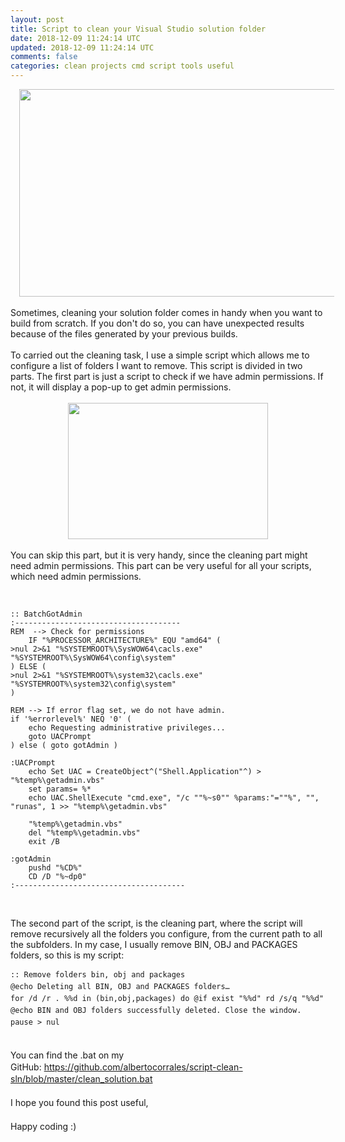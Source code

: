 ```yaml
---           
layout: post
title: Script to clean your Visual Studio solution folder
date: 2018-12-09 11:24:14 UTC
updated: 2018-12-09 11:24:14 UTC
comments: false
categories: clean projects cmd script tools useful
---
```

<div class="separator" style="clear: both; text-align: center;"><a href="https://1.bp.blogspot.com/-yfFVQS13eL8/XAz7Q6AM9DI/AAAAAAAAFGc/wFqdWxyLpZsIUeWNbhEkI-doC9GHyibHgCLcBGAs/s1600/professional-cleaning-tips.jpg" imageanchor="1" style="margin-left: 1em; margin-right: 1em;"><img border="0" data-original-height="524" data-original-width="1000" height="332" src="https://1.bp.blogspot.com/-yfFVQS13eL8/XAz7Q6AM9DI/AAAAAAAAFGc/wFqdWxyLpZsIUeWNbhEkI-doC9GHyibHgCLcBGAs/s640/professional-cleaning-tips.jpg" width="640" /></a></div><div class="separator" style="clear: both; text-align: center;"></div><br />Sometimes, cleaning your solution folder comes in handy when you want to build from scratch. If you don't do so, you can have unexpected results because of the files generated by your previous builds.<br /><br />To carried out the cleaning task, I use a simple script which allows me to configure a list of folders I want to remove. This script is divided in two parts. The first part is just a script to check if we have admin permissions. If not, it will display a pop-up to get admin permissions.<br /><br /><div class="separator" style="clear: both; text-align: center;"><a href="https://1.bp.blogspot.com/-RdBVSLN4AWc/XAzoRSxO0TI/AAAAAAAAFGQ/drKIEflyx1wAQJO0WbbM6nLcb6ywdWxswCLcBGAs/s1600/cpa_2.png" imageanchor="1" style="margin-left: 1em; margin-right: 1em;"><img border="0" data-original-height="310" data-original-width="453" height="218" src="https://1.bp.blogspot.com/-RdBVSLN4AWc/XAzoRSxO0TI/AAAAAAAAFGQ/drKIEflyx1wAQJO0WbbM6nLcb6ywdWxswCLcBGAs/s320/cpa_2.png" width="320" /></a></div><br />You can skip this part, but it is very handy, since the cleaning part might need admin permissions. This part can be very useful for all your scripts, which need admin permissions.<br /><br /><pre class="prettyprint"><code class="language-js"><br />:: BatchGotAdmin<br />:-------------------------------------<br />REM&nbsp; --&gt; Check for permissions<br />&nbsp; &nbsp; IF "%PROCESSOR_ARCHITECTURE%" EQU "amd64" (<br />&gt;nul 2&gt;&amp;1 "%SYSTEMROOT%\SysWOW64\cacls.exe" "%SYSTEMROOT%\SysWOW64\config\system"<br />) ELSE (<br />&gt;nul 2&gt;&amp;1 "%SYSTEMROOT%\system32\cacls.exe" "%SYSTEMROOT%\system32\config\system"<br />)<br /><br />REM --&gt; If error flag set, we do not have admin.<br />if '%errorlevel%' NEQ '0' (<br />&nbsp; &nbsp; echo Requesting administrative privileges...<br />&nbsp; &nbsp; goto UACPrompt<br />) else ( goto gotAdmin )<br /><br />:UACPrompt<br />&nbsp; &nbsp; echo Set UAC = CreateObject^("Shell.Application"^) &gt; "%temp%\getadmin.vbs"<br />&nbsp; &nbsp; set params= %*<br />&nbsp; &nbsp; echo UAC.ShellExecute "cmd.exe", "/c ""%~s0"" %params:"=""%", "", "runas", 1 &gt;&gt; "%temp%\getadmin.vbs"<br /><br />&nbsp; &nbsp; "%temp%\getadmin.vbs"<br />&nbsp; &nbsp; del "%temp%\getadmin.vbs"<br />&nbsp; &nbsp; exit /B<br /><br />:gotAdmin<br />&nbsp; &nbsp; pushd "%CD%"<br />&nbsp; &nbsp; CD /D "%~dp0"<br />:--------------------------------------<br /><br /></code></pre><br />The second part of the script, is the cleaning part, where the script will remove recursively all the folders you configure, from the current path to all the subfolders. In my case, I usually remove BIN, OBJ and PACKAGES folders, so this is my script:<br /><div style="line-height: 19px;"><pre class="prettyprint"><code class="language-js">:: Remove folders bin, obj and packages<br />@echo Deleting all BIN, OBJ and PACKAGES folders…<br />for /d /r . %%d in (bin,obj,packages) do @if exist "%%d" rd /s/q "%%d"<br />@echo BIN and OBJ folders successfully deleted. Close the window.<br />pause &gt; nul<br /><br /></code></pre>You can find the .bat on my GitHub:&nbsp;<a href="https://github.com/albertocorrales/script-clean-sln/blob/master/clean_solution.bat">https://github.com/albertocorrales/script-clean-sln/blob/master/clean_solution.bat</a></div><div style="line-height: 19px;"><br />I hope you found this post useful,<br /><br />Happy coding :)</div><div style="line-height: 19px;"><br /></div>